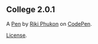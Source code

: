 College 2.0.1
-------------


A [Pen](https://codepen.io/phukon/pen/PoaGeZm) by [Riki Phukon](https://codepen.io/phukon) on [CodePen](https://codepen.io).

[License](https://codepen.io/license/pen/PoaGeZm).